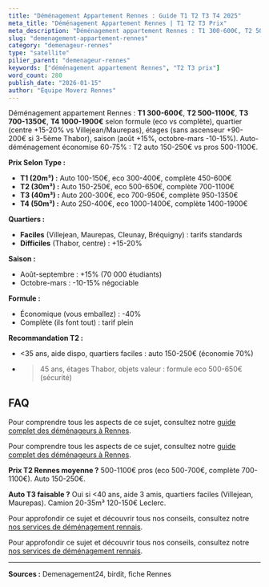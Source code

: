 ```yaml
---
title: "Déménagement Appartement Rennes : Guide T1 T2 T3 T4 2025"
meta_title: "Déménagement Appartement Rennes | T1 T2 T3 Prix"
meta_description: "Déménagement appartement Rennes : T1 300-600€, T2 500-1100€, T3 700-1350€, T4 1000-1900€. Auto économise 60-75%. Quartiers varie ±15-20%."
slug: "demenagement-appartement-rennes"
category: "demenageur-rennes"
type: "satellite"
pilier_parent: "demenageur-rennes"
keywords: ["déménagement appartement Rennes", "T2 T3 prix"]
word_count: 280
publish_date: "2026-01-15"
author: "Équipe Moverz Rennes"
---
```


Déménagement appartement Rennes : **T1 300-600€**, **T2 500-1100€**, **T3 700-1350€**, **T4 1000-1900€** selon formule (eco vs complète), quartier (centre +15-20% vs Villejean/Maurepas), étages (sans ascenseur +90-200€ si 3-5ème Thabor), saison (août +15%, octobre-mars -10-15%). Auto-déménagement économise 60-75% : T2 auto 150-250€ vs pros 500-1100€.

**Prix Selon Type :**
- **T1 (20m³) :** Auto 100-150€, eco 300-400€, complète 450-600€
- **T2 (30m³) :** Auto 150-250€, eco 500-650€, complète 700-1100€
- **T3 (40m³) :** Auto 200-300€, eco 700-950€, complète 950-1350€
- **T4 (50m³) :** Auto 250-400€, eco 1000-1400€, complète 1400-1900€

**Quartiers :**
- **Faciles** (Villejean, Maurepas, Cleunay, Bréquigny) : tarifs standards
- **Difficiles** (Thabor, centre) : +15-20%

**Saison :**
- Août-septembre : +15% (70 000 étudiants)
- Octobre-mars : -10-15% négociable

**Formule :**
- Économique (vous emballez) : -40%
- Complète (ils font tout) : tarif plein

**Recommandation T2 :**
- <35 ans, aide dispo, quartiers faciles : auto 150-250€ (économie 70%)
- >45 ans, étages Thabor, objets valeur : formule eco 500-650€ (sécurité)

## FAQ

Pour comprendre tous les aspects de ce sujet, consultez notre [guide complet des déménageurs à Rennes](/blog/demenagement-rennes/demenageur-rennes).

Pour comprendre tous les aspects de ce sujet, consultez notre [guide complet des déménageurs à Rennes](/blog/demenagement-rennes/demenageur-rennes).

**Prix T2 Rennes moyenne ?**
500-1100€ pros (eco 500-700€, complète 700-1100€). Auto 150-250€.

**Auto T3 faisable ?**
Oui si <40 ans, aide 3 amis, quartiers faciles (Villejean, Maurepas). Camion 20-35m³ 120-150€ Leclerc.

Pour approfondir ce sujet et découvrir tous nos conseils, consultez notre [nos services de déménagement rennais](/blog/demenagement-rennes/demenageur-rennes).

Pour approfondir ce sujet et découvrir tous nos conseils, consultez notre [nos services de déménagement rennais](/blog/demenagement-rennes/demenageur-rennes).

---
**Sources :** Demenagement24, birdit, fiche Rennes

